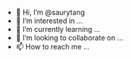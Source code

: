 - 👋 Hi, I’m @saurytang
- 👀 I’m interested in ...
- 🌱 I’m currently learning ...
- 💞️ I’m looking to collaborate on ...
- 📫 How to reach me ...

<!---
saurytang/saurytang is a ✨ special ✨ repository because its `README.md` (this file) appears on your GitHub profile.
You can click the Preview link to take a look at your changes.
--->
